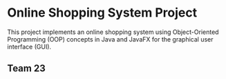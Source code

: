 # Online Shopping System Project
This project implements an online shopping system using Object-Oriented Programming (OOP) concepts in Java and JavaFX for the graphical user interface (GUI).
## Team 23

